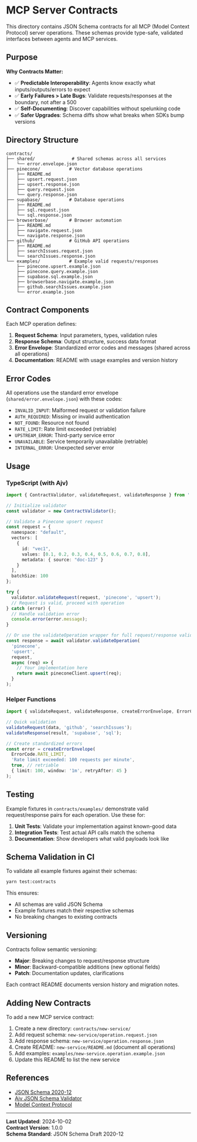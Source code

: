 # MCP Server Contracts

This directory contains JSON Schema contracts for all MCP (Model Context Protocol) server operations. These schemas provide type-safe, validated interfaces between agents and MCP services.

## Purpose

**Why Contracts Matter:**
- ✅ **Predictable Interoperability**: Agents know exactly what inputs/outputs/errors to expect
- ✅ **Early Failures > Late Bugs**: Validate requests/responses at the boundary, not after a 500
- ✅ **Self-Documenting**: Discover capabilities without spelunking code
- ✅ **Safer Upgrades**: Schema diffs show what breaks when SDKs bump versions

## Directory Structure

```
contracts/
├── shared/              # Shared schemas across all services
│   └── error.envelope.json
├── pinecone/           # Vector database operations
│   ├── README.md
│   ├── upsert.request.json
│   ├── upsert.response.json
│   ├── query.request.json
│   └── query.response.json
├── supabase/           # Database operations
│   ├── README.md
│   ├── sql.request.json
│   └── sql.response.json
├── browserbase/        # Browser automation
│   ├── README.md
│   ├── navigate.request.json
│   └── navigate.response.json
├── github/             # GitHub API operations
│   ├── README.md
│   ├── searchIssues.request.json
│   └── searchIssues.response.json
└── examples/           # Example valid requests/responses
    ├── pinecone.upsert.example.json
    ├── pinecone.query.example.json
    ├── supabase.sql.example.json
    ├── browserbase.navigate.example.json
    ├── github.searchIssues.example.json
    └── error.example.json
```

## Contract Components

Each MCP operation defines:

1. **Request Schema**: Input parameters, types, validation rules
2. **Response Schema**: Output structure, success data format
3. **Error Envelope**: Standardized error codes and messages (shared across all operations)
4. **Documentation**: README with usage examples and version history

## Error Codes

All operations use the standard error envelope (`shared/error.envelope.json`) with these codes:

- `INVALID_INPUT`: Malformed request or validation failure
- `AUTH_REQUIRED`: Missing or invalid authentication
- `NOT_FOUND`: Resource not found
- `RATE_LIMIT`: Rate limit exceeded (retriable)
- `UPSTREAM_ERROR`: Third-party service error
- `UNAVAILABLE`: Service temporarily unavailable (retriable)
- `INTERNAL_ERROR`: Unexpected server error

## Usage

### TypeScript (with Ajv)

```typescript
import { ContractValidator, validateRequest, validateResponse } from './src/lib/contractValidator';

// Initialize validator
const validator = new ContractValidator();

// Validate a Pinecone upsert request
const request = {
  namespace: "default",
  vectors: [
    {
      id: "vec1",
      values: [0.1, 0.2, 0.3, 0.4, 0.5, 0.6, 0.7, 0.8],
      metadata: { source: "doc-123" }
    }
  ],
  batchSize: 100
};

try {
  validator.validateRequest(request, 'pinecone', 'upsert');
  // Request is valid, proceed with operation
} catch (error) {
  // Handle validation error
  console.error(error.message);
}

// Or use the validateOperation wrapper for full request/response validation
const response = await validator.validateOperation(
  'pinecone',
  'upsert',
  request,
  async (req) => {
    // Your implementation here
    return await pineconeClient.upsert(req);
  }
);
```

### Helper Functions

```typescript
import { validateRequest, validateResponse, createErrorEnvelope, ErrorCode } from './src/lib/contractValidator';

// Quick validation
validateRequest(data, 'github', 'searchIssues');
validateResponse(result, 'supabase', 'sql');

// Create standardized errors
const error = createErrorEnvelope(
  ErrorCode.RATE_LIMIT,
  'Rate limit exceeded: 100 requests per minute',
  true, // retriable
  { limit: 100, window: '1m', retryAfter: 45 }
);
```

## Testing

Example fixtures in `contracts/examples/` demonstrate valid request/response pairs for each operation. Use these for:

1. **Unit Tests**: Validate your implementation against known-good data
2. **Integration Tests**: Test actual API calls match the schema
3. **Documentation**: Show developers what valid payloads look like

## Schema Validation in CI

To validate all example fixtures against their schemas:

```bash
yarn test:contracts
```

This ensures:
- All schemas are valid JSON Schema
- Example fixtures match their respective schemas
- No breaking changes to existing contracts

## Versioning

Contracts follow semantic versioning:
- **Major**: Breaking changes to request/response structure
- **Minor**: Backward-compatible additions (new optional fields)
- **Patch**: Documentation updates, clarifications

Each contract README documents version history and migration notes.

## Adding New Contracts

To add a new MCP service contract:

1. Create a new directory: `contracts/new-service/`
2. Add request schema: `new-service/operation.request.json`
3. Add response schema: `new-service/operation.response.json`
4. Create README: `new-service/README.md` (document all operations)
5. Add examples: `examples/new-service.operation.example.json`
6. Update this README to list the new service

## References

- [JSON Schema 2020-12](https://json-schema.org/draft/2020-12/schema)
- [Ajv JSON Schema Validator](https://ajv.js.org/)
- [Model Context Protocol](https://modelcontextprotocol.io/)

---

**Last Updated**: 2024-10-02  
**Contract Version**: 1.0.0  
**Schema Standard**: JSON Schema Draft 2020-12
